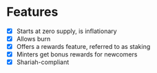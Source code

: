 # Features

* [x] Starts at zero supply, is inflationary
* [x] Allows burn
* [x] Offers a rewards feature, referred to as staking
* [x] Minters get bonus rewards for newcomers
* [x] Shariah-compliant
